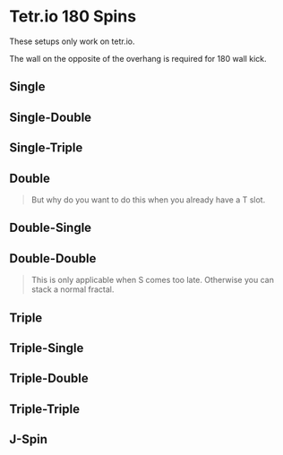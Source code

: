 <script>
import Fumen from "$lib/Fumen.svelte";
</script>

Tetr.io 180 Spins
=================

These setups only work on tetr.io.

The wall on the opposite of the overhang is required for 180 wall kick.

Single
------

<Fumen data="v115@MhC8GeA8DeG8AeB8JeAgH"/>
<Fumen data="v115@MhC8GeA8DeG8AeB8JeAgWHAlUlkDVPdCAvhD9ofVtf?lsBAAA"/>

<Fumen data="v115@LhD8BeF8DeE8CeB8JeAgH"/>
<Fumen data="v115@LhD8BeF8DeE8CeB8JeAgWHAlUlkDVPdCAvhE9ofVtf?lsfVxBAAA"/>

Single-Double
-------------

<Fumen data="v115@BhD8BeF8DeE8CeJ8AeA8JeAgH"/>

Single-Triple
-------------

<Fumen data="v115@xgB8IeI8AeH8BeF8DeG8AeC8JeAgH"/>

Double
------

<Fumen data="v115@9gH8BeF8DeE8CeH8AeC8JeAgH"/>

> But why do you want to do this when you already have a T slot.

<Fumen data="v115@4gC8GeA8DeG8AeH8BeH8BeB8JeAgH"/>

<Fumen data="v115@4gC8GeA8DeG8AeA8AeF8BeI8AeB8JeAgH"/>

<Fumen data="v115@4gC8GeA8DeG8AeH8BeA8AeG8AeB8JeAgH"/>

<Fumen data="v115@4gC8GeA8DeG8AeH8BeI8AeA8KeAgH"/>

Double-Single
-------------

<Fumen data="v115@4gC8GeA8DeF8BeH8BeH8AeC8JeAgH"/>
<Fumen data="v115@7fC8GeA8EeE8BeH8BeH8DeH8BeH8BeF8DeF8BeH8Be?H8AeD8JeAgWFAUn9rDSBAAA"/>
<Fumen data="v115@ofC8GeA8DeF8BeH8BeH8AeI8CeG8BeH8BeH8AeI8Ce?G8BeH8BeH8AeC8JeAgWJAUn9rDyoo2ASAAAA"/>

Double-Double
-------------

<Fumen data="v115@pgH8BeF8DeG8AeH8BeH8CeH8AeB8JeAgH"/>
<Fumen data="v115@pgH8BeF8DeG8AeH8BeH8CeH8AeB8JeAgWHAlUlkDVP?dCAvhL9ZfVefldf9nf9sflsBAAA/jBAAA9nflnBAAA"/>

> This is only applicable when S comes too late. Otherwise you can stack a normal fractal.

Triple
------

<Fumen data="v115@4gC8GeA8DeG8AeH8BeI8AeB8JeAgH"/>

Triple-Single
-------------

<Fumen data="v115@ugC8GeA8DeG8AeH8BeI8AeI8AeB8JeAgH"/>

<Fumen data="v115@tgD8BeF8DeE8CeG8AeI8BeH8AeD8JeAgH"/>

Triple-Double
-------------

<Fumen data="v115@kgC8GeA8DeG8AeH8BeI8AeG8CeH8AeC8JeAgH"/>

<Fumen data="v115@kgC8GeA8DeG8AeI8BeH8AeG8CeH8AeC8JeAgH"/>

<Fumen data="v115@kgB8HeA8DeF8AeI8BeH8AeH8CeH8AeC8JeAgH"/>
<Fumen data="v115@kgB8HeA8DeF8AeI8BeH8AeH8CeH8AeC8JeAgWHAlUl?kDVPdCAvhJ1YfNiBAAAvdB9jfVoflnfVsfFsBAAA"/>

<Fumen data="v115@agC8GeA8DeG8AeH8BeI8AeI8BeH8BeH8AeB8JeAgH"/>

Triple-Triple
-------------

<Fumen data="v115@agC8GeA8DeG8AeH8BeI8AeI8AeI8BeH8AeB8JeAgH"/>

J-Spin
------

<Fumen data="v115@IhD8IeI8AeF8JeAgHvhDOkf2pfGqBAAA"/>
